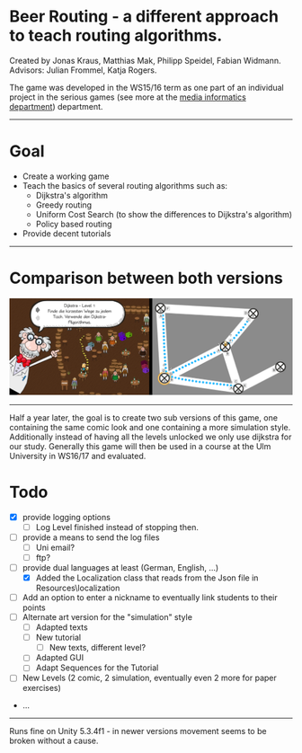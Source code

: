 # Beer Routing - a different approach to teach routing algorithms.
Created by Jonas Kraus, Matthias Mak, Philipp Speidel, Fabian Widmann.
Advisors: Julian Frommel, Katja Rogers.

The game was developed in the WS15/16 term as one part of an individual project in the serious games (see more at the [media informatics department](https://www.uni-ulm.de/in/mi.html)) department.
___
# Goal
+ Create a working game
+ Teach the basics of several routing algorithms such as:
  + Dijkstra's algorithm
  + Greedy routing
  + Uniform Cost Search (to show the differences to Dijkstra's algorithm)
  + Policy based routing
+ Provide decent tutorials
___

# Comparison between both versions
![differences between both images](img/diff.png)
___
Half a year later, the goal is to create two sub versions of this game, one containing the same comic look and one containing a more simulation style. Additionally instead of having all the levels unlocked we only use dijkstra for our study. Generally this game will then be used in a course at the Ulm University in WS16/17 and evaluated.
# Todo
- [x] provide logging options
    - [ ] Log Level finished instead of stopping then.
- [ ] provide a means to send the log files
    - [ ] Uni email?
    - [ ] ftp?
- [ ] provide dual languages at least (German, English, ...)
  - [x] Added the Localization class that reads from the Json file in Resources\localization
- [ ] Add an option to enter a nickname to eventually link students to their points
- [ ] Alternate art version for the "simulation" style
  - [ ] Adapted texts
  - [ ] New tutorial
    - [ ] New texts, different level?
  - [ ] Adapted GUI
  - [ ] Adapt Sequences for the Tutorial
- [ ] New Levels (2 comic, 2 simulation, eventually even 2 more for paper exercises)
- ...

___
Runs fine on Unity 5.3.4f1 - in newer versions movement seems to be broken without a cause.
